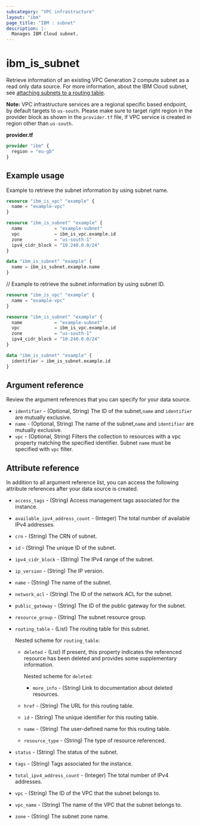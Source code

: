 ```yaml
---
subcategory: "VPC infrastructure"
layout: "ibm"
page_title: "IBM : subnet"
description: |-
  Manages IBM Cloud subnet.
---
```


# ibm_is_subnet
Retrieve information of an existing VPC Generation 2 compute subnet as a read only data source. For more information, about the IBM Cloud subnet, see [attaching subnets to a routing table](https://cloud.ibm.com/docs/vpc?topic=vpc-attach-subnets-routing-table).

**Note:** 
VPC infrastructure services are a regional specific based endpoint, by default targets to `us-south`. Please make sure to target right region in the provider block as shown in the `provider.tf` file, if VPC service is created in region other than `us-south`.

**provider.tf**

```terraform
provider "ibm" {
  region = "eu-gb"
}
```

## Example usage
Example to retrieve the subnet information by using subnet name.

```terraform
resource "ibm_is_vpc" "example" {
  name = "example-vpc"
}

resource "ibm_is_subnet" "example" {
  name            = "example-subnet"
  vpc             = ibm_is_vpc.example.id
  zone            = "us-south-1"
  ipv4_cidr_block = "10.240.0.0/24"
}

data "ibm_is_subnet" "example" {
  name = ibm_is_subnet.example.name
}

```
// Example to retrieve the subnet information by using subnet ID.

```terraform
resource "ibm_is_vpc" "example" {
  name = "example-vpc"
}

resource "ibm_is_subnet" "example" {
  name            = "example-subnet"
  vpc             = ibm_is_vpc.example.id
  zone            = "us-south-1"
  ipv4_cidr_block = "10.240.0.0/24"
}

data "ibm_is_subnet" "example" {
  identifier = ibm_is_subnet.example.id
}

```

## Argument reference
Review the argument references that you can specify for your data source. 

- `identifier` - (Optional, String) The ID of the subnet,`name` and `identifier` are mutually exclusive.
- `name` - (Optional, String) The name of the subnet,`name` and `identifier` are mutually exclusive.
- `vpc` - (Optional, String) Filters the collection to resources with a vpc property matching the specified identifier. Subnet `name` must be specified with `vpc` filter.

## Attribute reference
In addition to all argument reference list, you can access the following attribute references after your data source is created. 

- `access_tags`  - (String) Access management tags associated for the instance.
- `available_ipv4_address_count` - (Integer) The total number of available IPv4 addresses.
- `crn` - (String) The CRN of subnet.
- `id` - (String) The unique ID of the subnet.
- `ipv4_cidr_block` -  (String) The IPv4 range of the subnet.
- `ip_version` - (String) The IP version.
- `name` - (String) The name of the subnet.
- `network_acl` - (String) The ID of the network ACL for the subnet.
- `public_gateway` - (String) The ID of the public gateway for the subnet.
- `resource_group` - (String) The subnet resource group.
- `routing_table` -  (List) The routing table for this subnet. 
  
  Nested scheme for `routing_table`:
  - `deleted` -  (List) If present, this property indicates the referenced resource has been deleted and provides some supplementary information.

    Nested scheme for `deleted`:
    - `more_info` -  (String) Link to documentation about deleted resources.
  - `href` -  (String) The URL for this routing table.
  - `id` -  (String) The unique identifier for this routing table.
  - `name` -  (String) The user-defined name for this routing table.
  - `resource_type` -  (String) The type of resource referenced.
- `status` - (String) The status of the subnet.
- `tags`  - (String) Tags associated for the instance.
- `total_ipv4_address_count` - (Integer) The total number of IPv4 addresses.
- `vpc` - (String) The ID of the VPC that the subnet belongs to.
- `vpc_name` - (String) The name of the VPC that the subnet belongs to.
- `zone` - (String) The subnet zone name.
